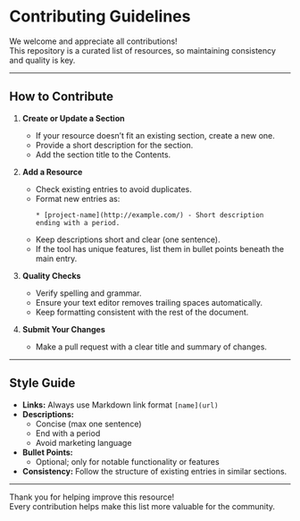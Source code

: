 # Contributing Guidelines

We welcome and appreciate all contributions!  
This repository is a curated list of resources, so maintaining consistency and quality is key.

---

## How to Contribute

1. **Create or Update a Section**  
   - If your resource doesn’t fit an existing section, create a new one.  
   - Provide a short description for the section.  
   - Add the section title to the Contents.

2. **Add a Resource**  
   - Check existing entries to avoid duplicates.  
   - Format new entries as:  
     ```
     * [project-name](http://example.com/) - Short description ending with a period.
     ```
   - Keep descriptions short and clear (one sentence).  
   - If the tool has unique features, list them in bullet points beneath the main entry.

3. **Quality Checks**  
   - Verify spelling and grammar.  
   - Ensure your text editor removes trailing spaces automatically.  
   - Keep formatting consistent with the rest of the document.

4. **Submit Your Changes**  
   - Make a pull request with a clear title and summary of changes.

---

## Style Guide

- **Links:** Always use Markdown link format `[name](url)`  
- **Descriptions:**  
  - Concise (max one sentence)  
  - End with a period  
  - Avoid marketing language  
- **Bullet Points:**  
  - Optional; only for notable functionality or features  
- **Consistency:** Follow the structure of existing entries in similar sections.

---

Thank you for helping improve this resource!  
Every contribution helps make this list more valuable for the community.
